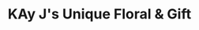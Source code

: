 ---
title: "KAy J's Unique Floral & Gift"
url: /coeburn/kay-js-unique-floral-and-gift/
shop: florist
---